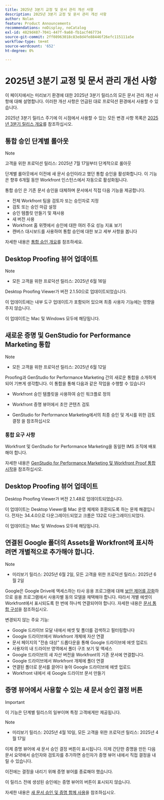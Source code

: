 ```yaml
---
title: 2025년 3분기 교정 및 문서 관리 개선 사항
description: 2025년 3분기 교정 및 문서 관리 개선 사항
author: Nolan
feature: Product Announcements
recommendations: noDisplay, noCatalog
exl-id: 4829d487-7041-447f-9a68-fb1acf467734
source-git-commit: 2ff08963018c83e8d4fe88446f26efc115111a5e
workflow-type: tm+mt
source-wordcount: '652'
ht-degree: 0%

---
```


# 2025년 3분기 교정 및 문서 관리 개선 사항

이 페이지에서는 미리보기 환경에 대한 2025년 3분기 릴리스의 모든 문서 관리 개선 사항에 대해 설명합니다. 이러한 개선 사항은 언급된 대로 프로덕션 환경에서 사용할 수 있습니다.

2025년 3분기 릴리스 주기에 이 시점에서 사용할 수 있는 모든 변경 사항 목록은 [2025년 3분기 릴리스 개요](/help/quicksilver/product-announcements/product-releases/25-q3-release-activity/25-q3-release-overview.md)를 참조하십시오.


## 통합 승인 단계별 롤아웃

>[!NOTE]
>
>고객을 위한 프로덕션 릴리스: 2025년 7월 17일부터 단계적으로 롤아웃


단계별 롤아웃에서 이전에 새 문서 승인이라고 했던 통합 승인을 활성화합니다. 이 기능은 향후 6개월 동안 Workfront 인스턴스에서 자동으로 활성화됩니다.

통합 승인 은 기존 문서 승인을 대체하며 문서에서 직접 다음 기능을 제공합니다.

* 전체 Workfront 팀을 검토자 또는 승인자로 지정
* 검토 또는 승인 마감 설정
* 승인 템플릿 만들기 및 재사용
* 새 버전 사용
* Workfront 홈 위젯에서 승인에 대한 여러 주요 성능 지표 보기
* 캔버스 대시보드를 사용하여 통합 승인에 대한 보고 세부 사항을 봅니다

자세한 내용은 [통합 승인 개요](/help/quicksilver/review-and-approve-work/document-reviews-and-approvals/document-approvals-overview.md)를 참조하세요.

## Desktop Proofing 뷰어 업데이트

>[!NOTE]
>
>* 모든 고객을 위한 프로덕션 릴리스: 2025년 6월 16일

Desktop Proofing Viewer가 버전 2.1.50으로 업데이트되었습니다.

이 업데이트에는 내부 도구 업데이트가 포함되어 있으며 최종 사용자 기능에는 영향을 주지 않습니다.

이 업데이트는 Mac 및 Windows 모두에 해당됩니다.

## 새로운 증명 및 GenStudio for Performance Marketing 통합

>[!NOTE]
>
>* 모든 고객을 위한 프로덕션 릴리스: 2025년 6월 12일

Proofing과 GenStudio for Performance Marketing 간의 새로운 통합을 소개하게 되어 기쁘게 생각합니다. 이 통합을 통해 다음과 같은 작업을 수행할 수 있습니다

* Workfront 승인 템플릿을 사용하여 승인 워크플로 정의

* Workfront 증명 뷰어에서 초안 콘텐츠 검토

* GenStudio for Performance Marketing에서의 최종 승인 및 게시를 위한 검토 결정 을 참조하십시오

### 통합 요구 사항

Workfront 및 GenStudio for Performance Marketing을 동일한 IMS 조직에 배포해야 합니다.

자세한 내용은 [GenStudio for Performance Marketing 및 Workfront Proof 통합 시작](/help/quicksilver/workfront-integrations-and-apps/review-and-approval-integrations/wf-proof-and-genstudio.md)을 참조하십시오.

## Desktop Proofing 뷰어 업데이트

Desktop Proofing Viewer가 버전 2.1.48로 업데이트되었습니다.

이 업데이트는 Desktop Viewer를 Mac 운영 체제와 호환되도록 하는 문제 해결입니다. 전자는 34.4.0으로 다운그레이드되었고 크롬은 132로 다운그레이드되었다.

이 업데이트는 Mac 및 Windows 모두에 해당됩니다.


## 연결된 Google 폴더의 Assets을 Workfront에 표시하려면 개별적으로 추가해야 합니다.

>[!NOTE]
>
>* 미리보기 릴리스: 2025년 6월 2일, 모든 고객을 위한 프로덕션 릴리스: 2025년 6월 2일

Google은 Google Drive에 액세스하는 타사 응용 프로그램에 대해 [보안 제어를 강화](https://workspace.google.com/blog/product-announcements/enhancing-security-controls-for-google-drive-third-party-apps)하므로 응용 프로그램에서 사용자별 동의 모델을 채택해야 합니다. 따라서 개별 에셋이 Workfront에서 표시되도록 한 번에 하나씩 연결되어야 합니다. 자세한 내용은 [문서 통합 구성](/help/quicksilver/administration-and-setup/configure-integrations/configure-document-integrations.md)을 참조하십시오.

변경되지 않는 주요 기능:

* Google 드라이브 모달 내에서 에셋 및 폴더를 검색하고 필터링합니다
* Google 드라이브에서 Workfront 개체에 자산 연결
* 문서 페이지의 &quot;전송 대상&quot; 드롭다운을 통해 Google 드라이브에 에셋 업로드
* 사용자의 내 드라이브 영역에서 폴더 구조 보기 및 액세스
* Google 드라이브의 새 자산 버전을 Workfront의 기존 문서에 연결합니다.
* Google 드라이브에서 Workfront 개체에 폴더 연결
* 연결된 폴더로 문서를 끌어다 놓아 Google 드라이브에 에셋 업로드
* Workfront 내에서 새 Google 드라이브 문서 만들기


## 증명 뷰어에서 사용할 수 있는 새 문서 승인 결정 버튼

>[!IMPORTANT]
>
>이 기능은 단계별 릴리스의 일부이며 특정 고객에게만 제공됩니다.

>[!NOTE]
>
>* 미리보기 릴리스: 2025년 4월 10일, 모든 고객을 위한 프로덕션 릴리스: 2025년 4월 17일

이제 증명 뷰어에 새 문서 승인 결정 버튼이 표시됩니다. 이제 간단한 증명을 만든 다음 문서 요약에서 승인자와 검토자를 추가하면 승인자가 증명 뷰어 내에서 직접 결정을 내릴 수 있습니다.

이전에는 결정을 내리기 위해 증명 뷰어를 종료해야 했습니다.

이 릴리스 전에 생성된 승인에는 증명 뷰어의 버튼이 표시되지 않습니다.

자세한 내용은 [새 문서 승인 및 증명 함께 사용](/help/quicksilver/review-and-approve-work/document-reviews-and-approvals/doc-approvals-and-proofing.md)을 참조하십시오.
